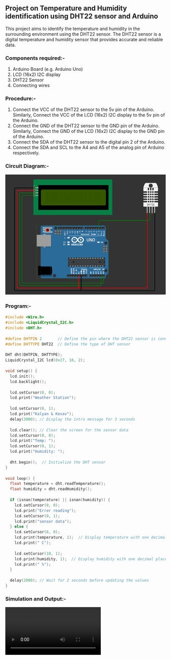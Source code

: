 ## Project on Temperature and Humidity identification using DHT22 sensor and Arduino
This project aims to identify the temperature and humidity in the surrounding environment using the DHT22 sensor.
The DHT22 sensor is a digital temperature and humidity sensor that provides accurate and reliable data.

### Components required:-
1. Arduino Board (e.g. Arduino Uno)
2. LCD (16x2) I2C display
3. DHT22 Sensor
4. Connecting wires

### Procedure:-
1. Connect the VCC of the DHT22 sensor to the 5v pin of the Arduino.
Similarly, Connect the VCC of the LCD (16x2) I2C display to the 5v pin of the Arduino.
2. Connect the GND of the DHT22 sensor to the GND pin of the Arduino.
Similarly, Connect the GND of the LCD (16x2) I2C display to the GND pin of the Arduino.
3. Connect the SDA of the DHT22 sensor to the digital pin 2 of the Arduino.
4. Connect the SDA and SCL to the A4 and A5 of the analog pin of Arduino respectively.

### Circuit Diagram:-
![circuit](<WhatsApp Image 2024-06-22 at 23.55.04_645988d1.jpg>)

### Program:-
```c++
#include <Wire.h>
#include <LiquidCrystal_I2C.h>
#include <DHT.h>

#define DHTPIN 2       // Define the pin where the DHT22 sensor is connected
#define DHTTYPE DHT22  // Define the type of DHT sensor

DHT dht(DHTPIN, DHTTYPE);
LiquidCrystal_I2C lcd(0x27, 16, 2);

void setup() {
  lcd.init();                      
  lcd.backlight();
  
  lcd.setCursor(0, 0);
  lcd.print("Weather Station");
  
  lcd.setCursor(0, 1);
  lcd.print("Kalyan & Kesav");
  delay(3000); // Display the intro message for 3 seconds

  lcd.clear(); // Clear the screen for the sensor data
  lcd.setCursor(0, 0);
  lcd.print("Temp: ");
  lcd.setCursor(0, 1);
  lcd.print("Humidity: ");
  
  dht.begin();  // Initialize the DHT sensor
}

void loop() {
  float temperature = dht.readTemperature();
  float humidity = dht.readHumidity();

  if (isnan(temperature) || isnan(humidity)) {
    lcd.setCursor(0, 0);
    lcd.print("Error reading");
    lcd.setCursor(0, 1);
    lcd.print("sensor data");
  } else {
    lcd.setCursor(6, 0);
    lcd.print(temperature, 1);  // Display temperature with one decimal place
    lcd.print(" C");

    lcd.setCursor(10, 1);
    lcd.print(humidity, 1);  // Display humidity with one decimal place
    lcd.print(" %");
  }

  delay(2000); // Wait for 2 seconds before updating the values
}
```
### Simulation and Output:-
<video controls src="WhatsApp Video 2024-06-22 at 23.54.32_77e0bc7e.mp4" title="output"></video>